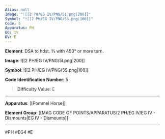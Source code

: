 ```yaml
---
Alias: null
Image: "![[2 PH/EG IV/PNG/5I.png|200]]"
Symbol: "![[2 PH/EG IV/PNG/5S.png|100]]"
Code: 5
Apparatus: PH
EG: IV
DV: E
---
```

**Element**: DSA to hdst. 3⁄3 with 450° or more turn.

**Image**:
![[2 PH/EG IV/PNG/5I.png|200]]

**Symbol**:
![[2 PH/EG IV/PNG/5S.png|100]]

**Code Identification Number**: 5

>**Difficulty Value**: E

___
**Apparatus**: [[Pommel Horse]]

**Element Group**: [[MAG CODE OF POINTS/APPARATUS/2 PH/EG IV/EG IV - Dismounts|EG IV - Dismounts]]
___
#PH #EG4 #E
